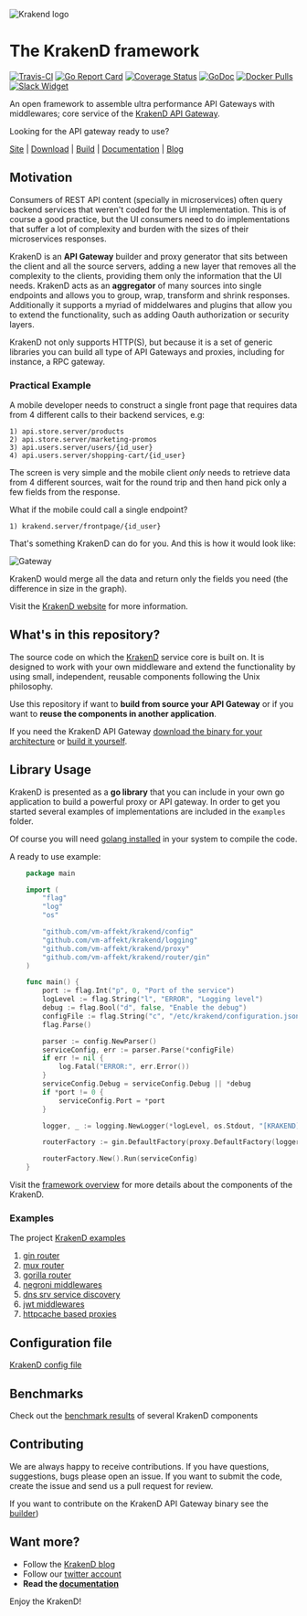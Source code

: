 ![Krakend logo](docs/images/krakend.png)

# The KrakenD framework

[![Travis-CI](https://travis-ci.org/vm-affekt/krakend.svg?branch=master)](https://travis-ci.org/vm-affekt/krakend) [![Go Report Card](https://goreportcard.com/badge/github.com/vm-affekt/krakend)](https://goreportcard.com/report/github.com/vm-affekt/krakend) [![Coverage Status](https://coveralls.io/repos/github/vm-affekt/krakend/badge.svg?branch=master)](https://coveralls.io/github/vm-affekt/krakend?branch=master) [![GoDoc](https://godoc.org/github.com/vm-affekt/krakend?status.svg)](https://godoc.org/github.com/vm-affekt/krakend) [![Docker Pulls](https://img.shields.io/docker/pulls/vm-affekt/krakend.svg)](https://hub.docker.com/r/vm-affekt/krakend/) [![Slack Widget](https://img.shields.io/badge/join-us%20on%20slack-gray.svg?longCache=true&logo=slack&colorB=red)](https://gophers.slack.com/messages/krakend)


An open framework to assemble ultra performance API Gateways with middlewares; core service of the [KrakenD API Gateway](http://www.krakend.io).

Looking for the API gateway ready to use?

[Site](http://www.krakend.io/) | [Download](http://www.krakend.io/download/) | [Build](https://github.com/vm-affekt/krakend-ce) | [Documentation](http://www.krakend.io/docs/overview/introduction/) | [Blog](http://www.krakend.io/blog)


## Motivation

Consumers of REST API content (specially in microservices) often query backend services that weren't coded for the UI implementation. This is of course a good practice, but the UI consumers need to do implementations that suffer a lot of complexity and burden with the sizes of their microservices responses.

KrakenD is an **API Gateway** builder and proxy generator that sits between the client and all the source servers, adding a new layer that removes all the complexity to the clients, providing them only the information that the UI needs. KrakenD acts as an **aggregator** of many sources into single endpoints and allows you to group, wrap, transform and shrink responses. Additionally it supports a myriad of middelwares and plugins that allow you to extend the functionality, such as adding Oauth authorization or security layers.

KrakenD not only supports HTTP(S), but because it is a set of generic libraries you can build all type of API Gateways and proxies, including for instance, a RPC gateway.

### Practical Example

A mobile developer needs to construct a single front page that requires data from 4 different calls to their backend services, e.g:

    1) api.store.server/products
    2) api.store.server/marketing-promos
    3) api.users.server/users/{id_user}
    4) api.users.server/shopping-cart/{id_user}

The screen is very simple and the mobile client _only_ needs to retrieve data from 4 different sources, wait for the round trip and then hand pick only a few fields from the response.

What if the mobile could call a single endpoint?

    1) krakend.server/frontpage/{id_user}

That's something KrakenD can do for you. And this is how it would look like:

![Gateway](docs/images/krakend-gateway.png)

KrakenD would merge all the data and return only the fields you need (the difference in size in the graph).

Visit the [KrakenD website](http://www.krakend.io) for more information.

## What's in this repository?
The source code on which the [KrakenD](http://www.krakend.io) service core is built on. It is designed to work with your own middleware and extend the functionality by using small, independent, reusable components following the Unix philosophy.

Use this repository if want to **build from source your API Gateway** or if you want to **reuse the components in another application**.

If you need the KrakenD API Gateway [download the binary for your architecture](http://www.krakend.io/download) or [build it yourself](https://github.com/vm-affekt/krakend-ce).


## Library Usage
KrakenD is presented as a **go library** that you can include in your own go application to build a powerful proxy or API gateway. In order to get you started several examples of implementations are included in the `examples` folder.

Of course you will need [golang installed](https://golang.org/doc/install) in your system to compile the code.

A ready to use example:

```go
    package main

    import (
        "flag"
        "log"
        "os"

        "github.com/vm-affekt/krakend/config"
        "github.com/vm-affekt/krakend/logging"
        "github.com/vm-affekt/krakend/proxy"
        "github.com/vm-affekt/krakend/router/gin"
    )

    func main() {
        port := flag.Int("p", 0, "Port of the service")
        logLevel := flag.String("l", "ERROR", "Logging level")
        debug := flag.Bool("d", false, "Enable the debug")
        configFile := flag.String("c", "/etc/krakend/configuration.json", "Path to the configuration filename")
        flag.Parse()

        parser := config.NewParser()
        serviceConfig, err := parser.Parse(*configFile)
        if err != nil {
            log.Fatal("ERROR:", err.Error())
        }
        serviceConfig.Debug = serviceConfig.Debug || *debug
        if *port != 0 {
            serviceConfig.Port = *port
        }

        logger, _ := logging.NewLogger(*logLevel, os.Stdout, "[KRAKEND]")

        routerFactory := gin.DefaultFactory(proxy.DefaultFactory(logger), logger)

        routerFactory.New().Run(serviceConfig)
    }
```

Visit the [framework overview](/docs/OVERVIEW.md) for more details about the components of the KrakenD.

### Examples

The project [KrakenD examples](https://github.com/vm-affekt/krakend-examples)

1. [gin router](https://github.com/vm-affekt/krakend-examples/tree/master/gin/)
2. [mux router](https://github.com/vm-affekt/krakend-examples/tree/master/mux/)
3. [gorilla router](https://github.com/vm-affekt/krakend-examples/tree/master/gorilla/)
4. [negroni middlewares](https://github.com/vm-affekt/krakend-examples/tree/master/negroni/)
5. [dns srv service discovery](https://github.com/vm-affekt/krakend-examples/tree/master/dns/)
6. [jwt middlewares](https://github.com/vm-affekt/krakend-examples/tree/master/jwt/)
7. [httpcache based proxies](https://github.com/vm-affekt/krakend-examples/tree/master/httpcache/)

## Configuration file

[KrakenD config file](/docs/CONFIG.md)

## Benchmarks

Check out the [benchmark results](/docs/BENCHMARKS.md) of several KrakenD components

## Contributing
We are always happy to receive contributions. If you have questions, suggestions, bugs please open an issue.
If you want to submit the code, create the issue and send us a pull request for review.

If you want to contribute on the KrakenD API Gateway binary see the [builder](https://github.com/vm-affekt/krakend-ce))


## Want more?
- Follow the [KrakenD blog](http://www.krakend.io/blog/)
- Follow our [twitter account](https://twitter.com/vm-affekt)
- **Read the [documentation](http://www.krakend.io/docs/overview/introduction/)**

Enjoy the KrakenD!
